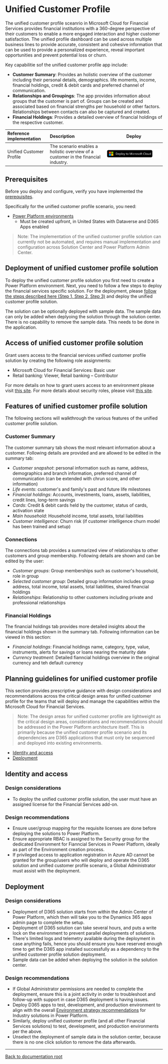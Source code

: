 # Unified Customer Profile

The unified customer profile sceanrio in Microsoft Cloud for Financial Services provides financial institutions with a 360-degree perspective of their customers to enable a more engaged interaction and higher customer satisfaction. The unified profile dashboard can be used across multiple business lines to provide accurate, consistent and cohesive information that can be used to provide a personalized experience, reveal important opportunities and prevent potential loss or churn.

Key capabilitie sof the unified customer profile app include:

* **Customer Summary**: Provides an holistic overview of the customer including their personal details, demographics. life moments, income, financial holdings, credit & debit cards and preferred channel of communication.
* **Relationships and Groupings**: The app provides information about groups that the customer is part of. Groups can be created and associated based on financial strengths per household or other factors. Relationships between contacts can also be captured and created.
* **Financial Holdings**: Provides a detailed overview of financial holdings of the respective customer.

| Reference implementation    | Description | Deploy |
|:----------------------------|:------------|--------|
| Unified Customer Profile | The scenario enables a holistic overview of a customer in the financial industry. |[![Deploy To Microsoft Cloud](../../../docs/deploytomicrosoftcloud.svg)](https://aka.ms/solutioncenter) |

## Prerequisites

Before you deploy and configure, verify you have implemented the [prerequisites](../../prereqs.md).

Specifically for the unified customer profile scenario, you need:

* [Power Platform environments](../../../foundations/powerPlatform/)
  * Must be created upfront, in United States with Dataverse and D365 Apps enabled

> Note: The implementation of the unified customer profile solution can currently not be automated, and requires manual implementation and configuration across Solution Center and Power Platform Admin Center.

## Deployment of unified customer profile solution

To deploy the unified customer profile solution you first need to create a Power Platform environment. Next, you need to follow a few steps to deploy the financial services specific solution.
For the deployment, please [follow the steps described here (Step 1, Step 2, Step 3)](https://docs.microsoft.com/en-us/dynamics365/industry/financial-services/deploy#step-1-prepare-environment) and deploy the unified customer profile solution.

The solution can be optionally deployed with sample data. The sample data can only be added when deplyoing the solution through the solution center. There is no capability to remove the sample data. This needs to be done in the application.

## Access of unified customer profile solution

Grant users access to the financial services unified customer profile solution by creating the following role assignments:

* Microsoft Cloud for Financial Services: Basic user
* Retail banking: Viewer, Retail banking – Contributor

For more details on how to grant users access to an environment please visit [this site](https://docs.microsoft.com/en-us/power-platform/admin/add-users-to-environment). For more details about security roles, please visit [this site](https://docs.microsoft.com/power-platform/admin/database-security).

## Features of unified customer profile solution

The following sections will walkthrough the various features of the unified customer profile solution.

### Customer Summary

The customer summary tab shows the most relevant information about a customer. Following details are provided and are allowed to be edited in the summary tab:

* *Customer snapshot*: personal information such as name, address, demographics and branch information, preferred channel of communication (can be extended with chrun score, and other information)
* *Life events*: customer's and family's past and future life milestones
* *Financial holdings*: Accounts, investments, loans, assets, liabilities, credit lines, long-term savings
* *Cards*: Credit & debit cards held by the customer, status of cards, activation state
* *Main household*: Household income, total assets, total liabilities
* *Customer intelligence*: Churn risk (if customer intelligence churn model has been trained and setup)

### Connections

The connections tab provides a summarized view of relationships to other customers and group membership. Following details are shown and can be edited by the user:

* *Customer groups*: Group memberships such as customer's household, role in group
* *Selected customer group*: Detailed group information includes group address, total income, total assets, total liabilities, shared financial holdings
* *Relationships*: Relationship to other customers including private and professional relationships

### Financial Holdings

The financial holdings tab provides more detailed insights about the financial holdings shown in the summary tab. Following information can be viewed in this section:

* *Financial holdings*: Financial holdings name, category, type, value, instruments, alerts for savings or loans nearing the maturity date
* *Currency treatment*: Detailed fianncial holdings overview in the original currency and teh default currency

## Planning guidelines for unified customer profile

This section provides prescriptive guidance with design considerations and recommendations across the critical design areas for unified customer profile for the teams that will deploy and manage the capabilities within the Microsoft Cloud for Financial Services.

> Note: The design areas for unified customer profile are lightweight as the critical design areas, considerations and recommendations should be addressed in the Power Platform architecture itself. This is primarily because the unified customer profile scenario and its dependencies are D365 applications that must only be sequenced and deployed into existing environments.

* [Identity and access](#identity-and-access)
* [Deployment](#deployment)

## Identity and access

### Design considerations

* To deploy the unified customer profile solution, the user must have an assigned license for the Financial Services add-on.

### Design recommendations

* Ensure user/group mapping for the requisite licenses are done before deploying the solutions to Power Platform.
* Ensure appropriate RBAC is assigned to the Security group for the dedicated Environment for Fianncial Services in Power Platform, ideally as part of the Environment creation process.
* If privileged access to application registration in Azure AD cannot be granted for the group/users who will deploy and operate the D365 solution and unified customer profile scenario, a Global Administrator must assist with the deployment.

## Deployment

### Design considerations

* Deployment of D365 solution starts from within the Admin Center of Power Platform, which then will take you to the Dynamics 365 apps admin page to complete the setup.
* Deployment of D365 solution can take several hours, and puts a write lock on the environment to prevent parallel deployments of solutions.
* There's limited logs and telemetry available during the deployment in case anything fails, hence you should ensure you have reserved enough time to get the D365 app installed successfully as a dependency to the unified customer profile solution deployment.
* Sample data can be added when deploying the solution in the solution center.

### Design recommendations

* If Global Administrator permissions are needed to complete the deployment, ensure this is a joint activity in order to troubleshoot and follow-up with support in case D365 deployment is having issues.
* Deploy D365 apps to test, development, and production environment to align with the overall [Environment strategy recommendations](../../../foundations/powerPlatform/) for Industry solutions in Power Platform.
* Similarly, deploy unified customer profile (and all other Financial Services solutions) to test, development, and production environments per the above.
* Unselect the deployment of sample data in the solution center, because there is no one click solution to remove the data afterwards.

---

[Back to documentation root](../../../README.md)
